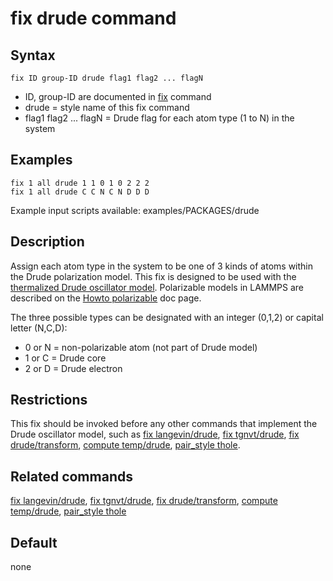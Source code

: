 # fix drude command

## Syntax

    fix ID group-ID drude flag1 flag2 ... flagN

-   ID, group-ID are documented in [fix](fix) command
-   drude = style name of this fix command
-   flag1 flag2 \... flagN = Drude flag for each atom type (1 to N) in
    the system

## Examples

``` LAMMPS
fix 1 all drude 1 1 0 1 0 2 2 2
fix 1 all drude C C N C N D D D
```

Example input scripts available: examples/PACKAGES/drude

## Description

Assign each atom type in the system to be one of 3 kinds of atoms within
the Drude polarization model. This fix is designed to be used with the
[thermalized Drude oscillator model](Howto_drude). Polarizable models in
LAMMPS are described on the [Howto polarizable](Howto_polarizable) doc
page.

The three possible types can be designated with an integer (0,1,2) or
capital letter (N,C,D):

-   0 or N = non-polarizable atom (not part of Drude model)
-   1 or C = Drude core
-   2 or D = Drude electron

## Restrictions

This fix should be invoked before any other commands that implement the
Drude oscillator model, such as [fix
langevin/drude](fix_langevin_drude), [fix tgnvt/drude](fix_tgnh_drude),
[fix drude/transform](fix_drude_transform), [compute
temp/drude](compute_temp_drude), [pair_style thole](pair_thole).

## Related commands

[fix langevin/drude](fix_langevin_drude), [fix
tgnvt/drude](fix_tgnh_drude), [fix
drude/transform](fix_drude_transform), [compute
temp/drude](compute_temp_drude), [pair_style thole](pair_thole)

## Default

none
